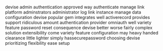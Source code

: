 devise admin authentication approved way authenticate manage link platform adminstrators administrator log link instance manage data configuration devise popular gem integrates well activerecord provides support ridiculous amount authentication provider omniauth well variety feature password reset consequence devise better worse fairly complex solution extensibility come variety feature configuration may heavy handed clearance little lighter simply hassecurepassword choosing devise prioritizing flexibility ease setup